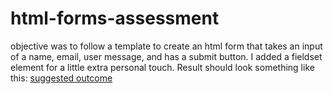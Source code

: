 # html-forms-assessment

objective was to follow a template to create an html form that takes an input of a name, email, user message, and has a submit button. I added a fieldset element for a little extra personal touch. Result should look something like this: [suggested outcome](https://assets.learnosity.com/organisations/638/0278ec8e-8079-4e15-89ec-c6f5b7438876.png)
